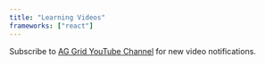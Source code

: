 ```yaml
---
title: "Learning Videos"
frameworks: ["react"]
---
```


Subscribe to <a href="https://www.youtube.com/channel/UCerp9sZdHwofLTW8zG6Sxtw" target="_blank">AG Grid YouTube Channel</a> for new video notifications.

<learning-videos></learning-videos>

